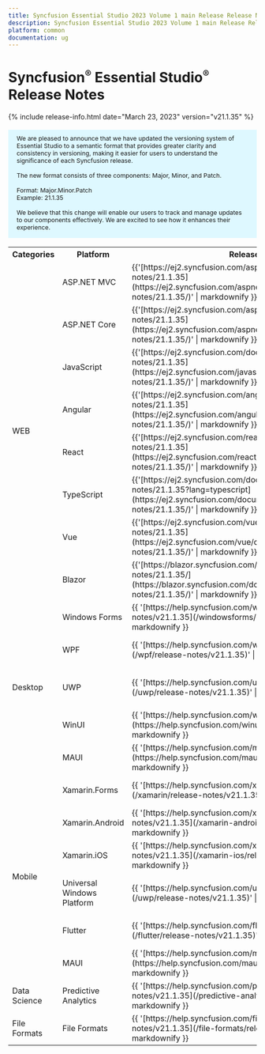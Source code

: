 ```yaml
---
title: Syncfusion Essential Studio 2023 Volume 1 main Release Release Notes  
description: Syncfusion Essential Studio 2023 Volume 1 main Release Release Notes  
platform: common
documentation: ug
---
```


# Syncfusion<sup style="font-size:70%">&reg;</sup>   Essential Studio<sup style="font-size:70%">&reg;</sup>  Release Notes  

{% include release-info.html date="March 23, 2023"   version="v21.1.35" %} 

<style>
#license {
    font-size: .88em!important;
margin-top: 1.5em;     margin-bottom: 1.5em;
    background-color: #def8ff;
    padding: 10px 17px 14px;
}
</style>

<div id="license">
We are pleased to announce that we have updated the versioning system of Essential Studio to a semantic format that provides greater clarity and consistency in versioning, making it easier for users to understand the significance of each Syncfusion release.
<br>
<br> The new format consists of three components: Major, Minor, and Patch.
<br>
<br> Format: Major.Minor.Patch
<br> Example: 21.1.35
<br>
<br> We believe that this change will enable our users to track and manage updates to our components effectively. We are excited to see how it enhances their experience.
</div>


<table>
<tr>
<th>
Categories</th><th>
Platform</th><th>
Release Notes</th><th>
Read Me</th></tr>
<tr>
<td rowspan="8">
WEB 
</td>
<td>
ASP.NET MVC
</td>
<td>{{'[https://ej2.syncfusion.com/aspnetmvc/documentation/release-notes/21.1.35](https://ej2.syncfusion.com/aspnetmvc/documentation/release-notes/21.1.35/)' | markdownify }}
</td>
<td>{{'[http://files2.syncfusion.com/Installs/v21.1.35/ReadMe/web/ASPMVC.html](http://files2.syncfusion.com/Installs/v21.1.35/ReadMe/web/ASPMVC.html)' | markdownify }}
</td>
</tr>
<tr>
<td>
ASP.NET Core	
</td>
<td>{{'[https://ej2.syncfusion.com/aspnetcore/documentation/release-notes/21.1.35](https://ej2.syncfusion.com/aspnetcore/documentation/release-notes/21.1.35/)' | markdownify }}
</td>
<td>{{'[http://files2.syncfusion.com/Installs/v21.1.35/ReadMe/web/ASPNETCORE.html](http://files2.syncfusion.com/Installs/v21.1.35/ReadMe/web/ASPNETCORE.html)' | markdownify }}
</td>
</tr>
<tr>
<td>
JavaScript
</td>
<td>{{'[https://ej2.syncfusion.com/documentation/release-notes/21.1.35](https://ej2.syncfusion.com/javascript/documentation/release-notes/21.1.35/)' | markdownify }}
</td>
<td>{{'[http://files2.syncfusion.com/Installs/v21.1.35/ReadMe/web/JavaScript.html](http://files2.syncfusion.com/Installs/v21.1.35/ReadMe/web/JavaScript.html)' | markdownify }}
</td>
</tr>
<tr>
<td>
Angular
</td>
<td>{{'[https://ej2.syncfusion.com/angular/documentation/release-notes/21.1.35](https://ej2.syncfusion.com/angular/documentation/release-notes/21.1.35/)' | markdownify }}
</td>
<td>{{'[http://files2.syncfusion.com/Installs/v21.1.35/ReadMe/web/Angular.html](http://files2.syncfusion.com/Installs/v21.1.35/ReadMe/web/Angular.html)' | markdownify }}
</td>
</tr>
<tr>
<td>
React
</td>
<td>{{'[https://ej2.syncfusion.com/react/documentation/release-notes/21.1.35](https://ej2.syncfusion.com/react/documentation/release-notes/21.1.35/)' | markdownify }}
</td>
<td>{{'[http://files2.syncfusion.com/Installs/v21.1.35/ReadMe/web/React.html](http://files2.syncfusion.com/Installs/v21.1.35/ReadMe/web/React.html)' | markdownify }}
</td>
</tr>
<tr>
<td>
TypeScript
</td>
<td>{{'[https://ej2.syncfusion.com/documentation/release-notes/21.1.35?lang=typescript](https://ej2.syncfusion.com/documentation/release-notes/21.1.35/)' | markdownify }}
</td>
<td>{{'[http://files2.syncfusion.com/Installs/v21.1.35/ReadMe/web/TypeScript.html](http://files2.syncfusion.com/Installs/v21.1.35/ReadMe/web/TypeScript.html)' | markdownify }}
</td>
</tr>
<tr>
<td>
Vue
</td>
<td>{{'[https://ej2.syncfusion.com/vue/documentation/release-notes/21.1.35](https://ej2.syncfusion.com/vue/documentation/release-notes/21.1.35/)' | markdownify }}
</td>
<td>{{'[http://files2.syncfusion.com/Installs/v21.1.35/ReadMe/web/Vue.html](http://files2.syncfusion.com/Installs/v21.1.35/ReadMe/web/Vue.html)' | markdownify }}
</td>
</tr>
<tr>
<td>
Blazor
</td>
<td>{{'[https://blazor.syncfusion.com/documentation/release-notes/21.1.35/](https://blazor.syncfusion.com/documentation/release-notes/21.1.35/)' | markdownify }}
</td>
<td>{{'[http://files2.syncfusion.com/Installs/v21.1.35/ReadMe/web/Blazor.html](http://files2.syncfusion.com/Installs/v21.1.35/ReadMe/web/Blazor.html)' | markdownify }}
</td>
</tr>
<tr>
<td rowspan="5">
Desktop
</td>
<td>
Windows Forms
</td>
<td>{{ '[https://help.syncfusion.com/windowsforms/release-notes/v21.1.35](/windowsforms/release-notes/v21.1.35)' | markdownify }}
</td>
<td>{{ '[http://files2.syncfusion.com/Installs/v21.1.35/ReadMe/WindowsForms.html](http://files2.syncfusion.com/Installs/v21.1.35/ReadMe/WindowsForms.html)' | markdownify }}
</td>
</tr>
<tr>
<td>
WPF
</td>
<td>{{ '[https://help.syncfusion.com/wpf/release-notes/v21.1.35](/wpf/release-notes/v21.1.35)' | markdownify }}
</td>
<td>{{ '[http://files2.syncfusion.com/Installs/v21.1.35/ReadMe/WPF.html](http://files2.syncfusion.com/Installs/v21.1.35/ReadMe/WPF.html)' | markdownify }}
</td>
</tr>
<tr>
<td>
UWP
</td>
<td>{{ '[https://help.syncfusion.com/uwp/release-notes/v21.1.35](/uwp/release-notes/v21.1.35)' | markdownify }}
</td>
<td>{{ '[http://files2.syncfusion.com/Installs/v21.1.35/ReadMe/UniversalWindows.html](http://files2.syncfusion.com/Installs/v21.1.35/ReadMe/UniversalWindows.html)' | markdownify }}
</td>
</tr>
<tr>
<td>
WinUI
</td>
<td>{{ '[https://help.syncfusion.com/winui/release-notes/v21.1.35](https://help.syncfusion.com/winui/release-notes/v21.1.35)' | markdownify }}
</td>
<td>{{ '[http://files2.syncfusion.com/Installs/v21.1.35/ReadMe/WinUI.html](http://files2.syncfusion.com/Installs/v21.1.35/ReadMe/WinUI.html)' | markdownify }}
</td>
</tr>
<tr>
<td>
MAUI
</td>
<td>{{ '[https://help.syncfusion.com/maui/release-notes/v21.1.35](https://help.syncfusion.com/maui/release-notes/v21.1.35)' | markdownify }}
</td>
<td>{{ '[http://files2.syncfusion.com/Installs/v21.1.35/ReadMe/.NETMAUI.html](http://files2.syncfusion.com/Installs/v21.1.35/ReadMe/.NETMAUI.html)' | markdownify }}
</td>
</tr>
<tr>
<td rowspan="6">
Mobile
</td>
<td>
Xamarin.Forms
</td>
<td>{{ '[https://help.syncfusion.com/xamarin/release-notes/v21.1.35](/xamarin/release-notes/v21.1.35)' | markdownify }}
</td>
<td>{{ '[http://files2.syncfusion.com/Installs/v21.1.35/ReadMe/Xamarin_Forms.html](http://files2.syncfusion.com/Installs/v21.1.35/ReadMe/Xamarin_Forms.html)' | markdownify }}
</td>
</tr>
<tr>
<td>
Xamarin.Android
</td>
<td>{{ '[https://help.syncfusion.com/xamarin-android/release-notes/v21.1.35](/xamarin-android/release-notes/v21.1.35)' | markdownify }}
</td>
<td>{{ '[http://files2.syncfusion.com/Installs/v21.1.35/ReadMe/Xamarin_Forms.html](http://files2.syncfusion.com/Installs/v21.1.35/ReadMe/Xamarin_Forms.html)' | markdownify }}
</td>
</tr>
<tr>
<td>
Xamarin.iOS
</td>
<td>{{ '[https://help.syncfusion.com/xamarin-ios/release-notes/v21.1.35](/xamarin-ios/release-notes/v21.1.35)' | markdownify }}
</td>
<td>{{ '[http://files2.syncfusion.com/Installs/v21.1.35/ReadMe/Xamarin_Forms.html](http://files2.syncfusion.com/Installs/v21.1.35/ReadMe/Xamarin_Forms.html)' | markdownify }}
</td>
</tr>
<tr>
<td>
Universal Windows Platform
</td>
<td>{{ '[https://help.syncfusion.com/uwp/release-notes/v21.1.35](/uwp/release-notes/v21.1.35)' | markdownify }}
</td>
<td>{{ '[http://files2.syncfusion.com/Installs/v21.1.35/ReadMe/UniversalWindows.html](http://files2.syncfusion.com/Installs/v21.1.35/ReadMe/UniversalWindows.html)' | markdownify }}
</td>
</tr>
<tr>
<td>
Flutter
</td>
<td>{{ '[https://help.syncfusion.com/flutter/release-notes/v21.1.35](/flutter/release-notes/v21.1.35)' | markdownify }}
</td>
<td>{{ '[http://files2.syncfusion.com/Installs/v21.1.35/ReadMe/Flutter.html](http://files2.syncfusion.com/Installs/v21.1.35/ReadMe/Flutter.html)' | markdownify }}
</td>
</tr>
<tr>
<td>
MAUI
</td>
<td>{{ '[https://help.syncfusion.com/maui/release-notes/v21.1.35](https://help.syncfusion.com/maui/release-notes/v21.1.35)' | markdownify }}
</td>
<td>{{ '[http://files2.syncfusion.com/Installs/v21.1.35/ReadMe/.NETMAUI.html](http://files2.syncfusion.com/Installs/v21.1.35/ReadMe/.NETMAUI.html)' | markdownify }}
</td>
</tr>



<tr>
<td>
Data Science
</td>
<td>
Predictive Analytics
</td>
<td>{{ '[https://help.syncfusion.com/predictive-analytics/release-notes/v21.1.35](/predictive-analytics/release-notes/v21.1.35)' | markdownify }}
</td>
<td>
</td>
</tr>
<tr>
<td>
File Formats
</td>
<td>
File Formats
</td>
<td>{{ '[https://help.syncfusion.com/file-formats/release-notes/v21.1.35](/file-formats/release-notes/v21.1.35)' | markdownify }}
</td>
<td>
</td>
</tr>
</table>